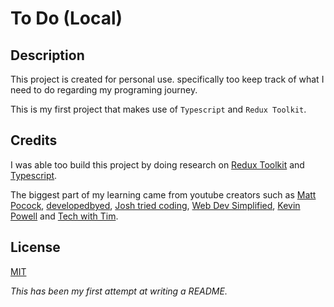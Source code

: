 # To Do (Local)

## Description

This project is created for personal use. specifically too keep track of what I need to do regarding my programing journey.

This is my first project that makes use of `Typescript` and `Redux Toolkit`.

## Credits

I was able too build this project by doing research on [Redux Toolkit](https://redux-toolkit.js.org) and [Typescript](https://www.typescriptlang.org).

The biggest part of my learning came from youtube creators such as [Matt Pocock](http://www.youtube.com/@mattpocockuk), [developedbyed](http://www.youtube.com/@developedbyed), [Josh tried coding](http://www.youtube.com/@joshtriedcoding), [Web Dev Simplified](http://www.youtube.com/@WebDevSimplified), [Kevin Powell](http://www.youtube.com/@KevinPowell) and [Tech with Tim](http://www.youtube.com/@TechWithTim).

## License

[MIT](./LICENSE.md)

_This has been my first attempt at writing a README._
